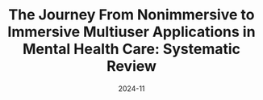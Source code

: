 ---
title: "The Journey From Nonimmersive to Immersive Multiuser Applications in Mental Health Care: Systematic Review"
type: Manuscript
slug: 2024-multiuser-psychiatry
date: 2024-11
authors: Fajnerova, I., Hejtmánek, L., Sedlák, M., Jablonská, M., Francová, A, Stopková, P.
authorsSlug: ["lukas-hejtmanek"]
category: Publication
journal: Journal of medical Internet research
url: https://doi.org/10.2196/60441
abstrakt: >
  Over the past 25 years, the development of multiuser applications has seen considerable advancements and challenges. The technological development in this field has emerged from simple chat rooms through videoconferencing tools to the creation of complex, interactive, and often multisensory virtual worlds. These multiuser technologies have gradually found their way into mental health care, where they are used in both dyadic counseling and group interventions. However, some limitations in hardware capabilities, user experience designs, and scalability may have hindered the effectiveness of these applications.
---